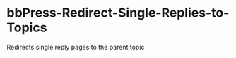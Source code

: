 bbPress-Redirect-Single-Replies-to-Topics
=========================================

Redirects single reply pages to the parent topic
